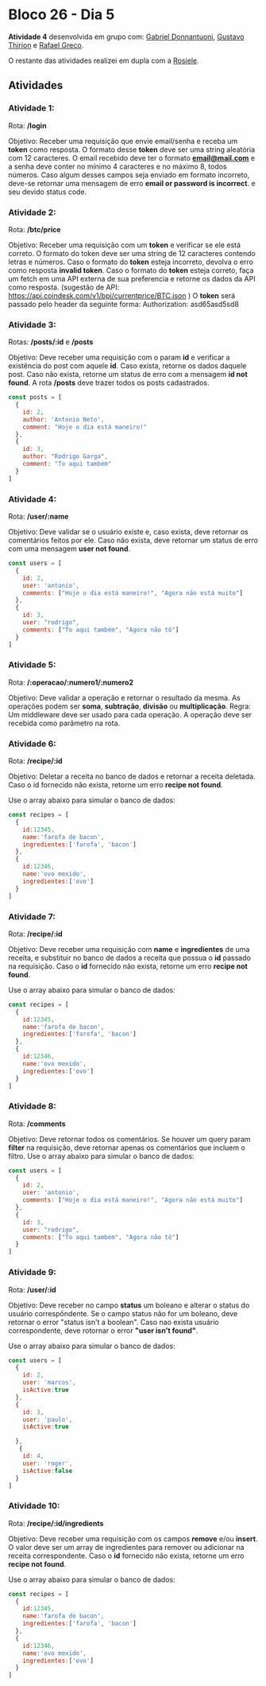 # Bloco 26 - Dia 5

**Atividade 4** desenvolvida em grupo com: [Gabriel Donnantuoni](https://github.com/gabrielDonnantuoni), [Gustavo Thirion](https://github.com/Gustaft86) e [Rafael Greco](https://github.com/Rmgreco).

O restante das atividades realizei em dupla com a [Rosiele](https://github.com/rosids).

## Atividades

### Atividade 1:

Rota: **/login**

Objetivo: Receber uma requisição que envie email/senha e receba um **token** como resposta. O formato desse **token** deve ser uma string aleatória com 12 caracteres. O email recebido deve ter o formato **email@mail.com** e a senha deve conter no mínimo 4 caracteres e no máximo 8, todos números. Caso algum desses campos seja enviado em formato incorreto, deve-se retornar uma mensagem de erro **email or password is incorrect**. e seu devido status code.

### Atividade 2:

Rota: **/btc/price**

Objetivo: Receber uma requisição com um **token** e verificar se ele está correto. O formato do token deve ser uma string de 12 caracteres contendo letras e números. Caso o formato do **token** esteja incorreto, devolva o erro como resposta **invalid token**. Caso o formato do **token** esteja correto, faça um fetch em uma API externa de sua preferencia e retorne os dados da API como resposta. (sugestão de API: https://api.coindesk.com/v1/bpi/currentprice/BTC.json ) O **token** será passado pelo header da seguinte forma: Authorization: asd65asd5sd8

### Atividade 3:

Rotas: **/posts/:id** e **/posts**

Objetivo: Deve receber uma requisição com o param **id** e verificar a existência do post com aquele **id**. Caso exista, retorne os dados daquele post. Caso não exista, retorne um status de erro com a mensagem **id not found**. A rota **/posts** deve trazer todos os posts cadastrados.

```javascript
const posts = [
  {
    id: 2,
    author: 'Antonio Neto',
    comment: "Hoje o dia está maneiro!"
  },
  {
    id: 3,
    author: "Rodrigo Garga",
    comment: "To aqui também"
  }
]
```

### Atividade 4:

Rota: **/user/:name**

Objetivo: Deve validar se o usuário existe e, caso exista, deve retornar os comentários feitos por ele. Caso não exista, deve retornar um status de erro com uma mensagem **user not found**.

```javascript
const users = [
  {
    id: 2,
    user: 'antonio',
    comments: ["Hoje o dia está maneiro!", "Agora não está muito"]
  },
  {
    id: 3,
    user: "rodrigo",
    comments: ["To aqui também", "Agora não tô"]
  }
]
```

### Atividade 5:

Rota: **/:operacao/:numero1/:numero2**

Objetivo: Deve validar a operação e retornar o resultado da mesma. As operações podem ser **soma**, **subtração**, **divisão** ou **multiplicação**. Regra: Um middleware deve ser usado para cada operação. A operação deve ser recebida como parâmetro na rota.

### Atividade 6:

Rota: **/recipe/:id**

Objetivo: Deletar a receita no banco de dados e retornar a receita deletada. Caso o id fornecido não exista, retorne um erro **recipe not found**.

Use o array abaixo para simular o banco de dados:

```javascript
const recipes = [
  {
    id:12345,
    name:'farofa de bacon',
    ingredientes:['farofa', 'bacon']
  },
  {
    id:12346,
    name:'ovo mexido',
    ingredientes:['ovo']
  }
]
```

### Atividade 7:

Rota: **/recipe/:id**

Objetivo: Deve receber uma requisição com **name** e **ingredientes** de uma receita, e substituir no banco de dados a receita que possua o **id** passado na requisição. Caso o **id** fornecido não exista, retorne um erro **recipe not found**.

Use o array abaixo para simular o banco de dados:

```javascript
const recipes = [
  {
    id:12345,
    name:'farofa de bacon',
    ingredientes:['farofa', 'bacon']
  },
  {
    id:12346,
    name:'ovo mexido',
    ingredientes:['ovo']
  }
]
```

### Atividade 8:

Rota: **/comments**

Objetivo: Deve retornar todos os comentários. Se houver um query param **filter** na requisição, deve retornar apenas os comentários que incluem o filtro.
Use o array abaixo para simular o banco de dados:

```javascript
const users = [
  {
    id: 2,
    user: 'antonio',
    comments: ["Hoje o dia está maneiro!", "Agora não está muito"]
  },
  {
    id: 3,
    user: "rodrigo",
    comments: ["To aqui também", "Agora não tô"]
  }
]
```

### Atividade 9:

Rota: **/user/:id**

Objetivo: Deve receber no campo **status** um boleano e alterar o status do usuário correspôndente. Se o campo status não for um boleano, deve retornar o error "status isn't a boolean". Caso nao exista usuário correspondente, deve rotornar o error **"user isn't found"**.

Use o array abaixo para simular o banco de dados:

```javascript
const users = [
  {
    id: 2,
    user: 'marcos',
    isActive:true
  },
  {
    id: 3,
    user: 'paulo',
    isActive:true

  },
   {
    id: 4,
    user: 'roger',
    isActive:false
  }
]
```

### Atividade 10:

Rota: **/recipe/:id/ingredients**

Objetivo: Deve receber uma requisição com os campos **remove** e/ou **insert**. O valor deve ser um array de ingredientes para remover ou adicionar na receita correspondente. Caso o **id** fornecido não exista, retorne um erro **recipe not found**.

Use o array abaixo para simular o banco de dados:

```javascript
const recipes = [
  {
    id:12345,
    name:'farofa de bacon',
    ingredientes:['farofa', 'bacon']
  },
  {
    id:12346,
    name:'ovo mexido',
    ingredientes:['ovo']
  }
]
```
